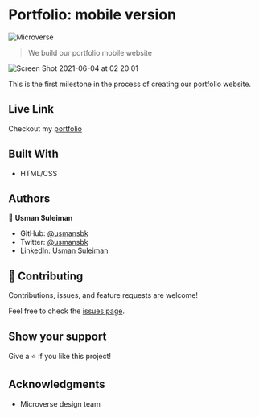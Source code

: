 # Portfolio: mobile version

![Microverse](https://img.shields.io/badge/Microverse-blueviolet)

> We build our portfolio mobile website

![Screen Shot 2021-06-04 at 02 20 01](https://user-images.githubusercontent.com/10219539/120571866-e8da2d00-c412-11eb-9f40-38cd7a6ef975.png)

This is the first milestone in the process of creating our portfolio website.

## Live Link

Checkout my [portfolio](https://usmansbk.github.io)

## Built With

- HTML/CSS

## Authors

👤 **Usman Suleiman**

- GitHub: [@usmansbk](https://github.com/usmansbk)
- Twitter: [@usmansbk](https://twitter.com/usmansbk)
- LinkedIn: [Usman Suleiman](https://www.linkedin.com/in/usman-suleiman-82b444140/)

## 🤝 Contributing

Contributions, issues, and feature requests are welcome!

Feel free to check the [issues page](../../issues/).

## Show your support

Give a ⭐️ if you like this project!

## Acknowledgments

- Microverse design team
